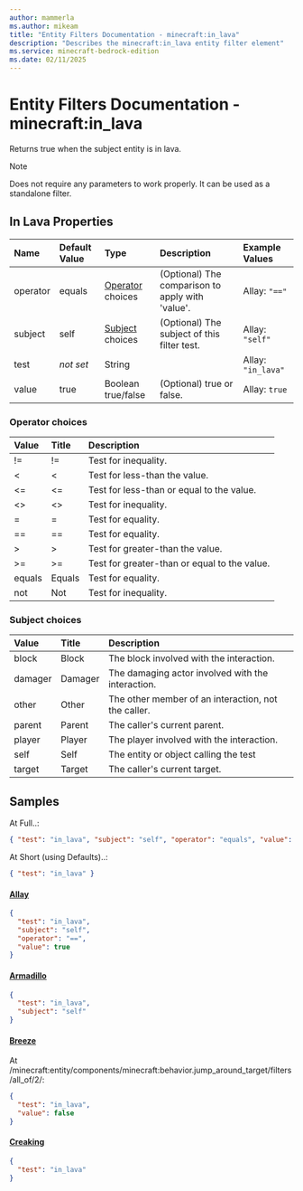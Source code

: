 ```yaml
---
author: mammerla
ms.author: mikeam
title: "Entity Filters Documentation - minecraft:in_lava"
description: "Describes the minecraft:in_lava entity filter element"
ms.service: minecraft-bedrock-edition
ms.date: 02/11/2025 
---
```


# Entity Filters Documentation - minecraft:in_lava

Returns true when the subject entity is in lava.

> [!Note]
> Does not require any parameters to work properly. It can be used as a standalone filter.


## In Lava Properties

|Name       |Default Value |Type |Description |Example Values |
|:----------|:-------------|:----|:-----------|:------------- |
| operator | equals | [Operator](#operator-choices) choices | (Optional) The comparison to apply with 'value'. | Allay: `"=="` | 
| subject | self | [Subject](#subject-choices) choices | (Optional) The subject of this filter test. | Allay: `"self"` | 
| test | *not set* | String |  | Allay: `"in_lava"` | 
| value | true | Boolean true/false | (Optional) true or false. | Allay: `true` | 

### Operator choices

|Value       |Title |Description |
|:-----------|:-----|:-----------|
| != | != | Test for inequality.|
| < | < | Test for less-than the value.|
| <= | <= | Test for less-than or equal to the value.|
| <> | <> | Test for inequality.|
| = | = | Test for equality.|
| == | == | Test for equality.|
| > | > | Test for greater-than the value.|
| >= | >= | Test for greater-than or equal to the value.|
| equals | Equals | Test for equality.|
| not | Not | Test for inequality.|

### Subject choices

|Value       |Title |Description |
|:-----------|:-----|:-----------|
| block | Block | The block involved with the interaction.|
| damager | Damager | The damaging actor involved with the interaction.|
| other | Other | The other member of an interaction, not the caller.|
| parent | Parent | The caller's current parent.|
| player | Player | The player involved with the interaction.|
| self | Self | The entity or object calling the test|
| target | Target | The caller's current target.|

## Samples

At Full..: 

```json
{ "test": "in_lava", "subject": "self", "operator": "equals", "value": "true" }
```

At Short (using Defaults)..: 

```json
{ "test": "in_lava" }
```

#### [Allay](https://github.com/Mojang/bedrock-samples/tree/preview/behavior_pack/entities/allay.json)


```json
{
  "test": "in_lava",
  "subject": "self",
  "operator": "==",
  "value": true
}
```

#### [Armadillo](https://github.com/Mojang/bedrock-samples/tree/preview/behavior_pack/entities/armadillo.json)


```json
{
  "test": "in_lava",
  "subject": "self"
}
```

#### [Breeze](https://github.com/Mojang/bedrock-samples/tree/preview/behavior_pack/entities/breeze.json)

At /minecraft:entity/components/minecraft:behavior.jump_around_target/filters/all_of/2/: 

```json
{
  "test": "in_lava",
  "value": false
}
```

#### [Creaking](https://github.com/Mojang/bedrock-samples/tree/preview/behavior_pack/entities/creaking.json)


```json
{
  "test": "in_lava"
}
```
